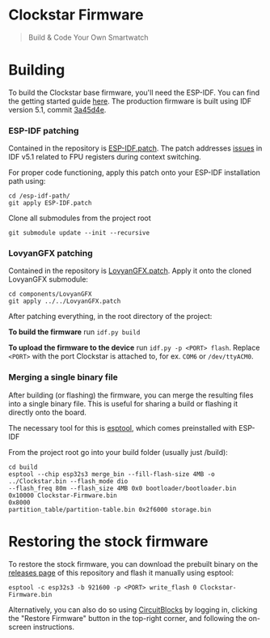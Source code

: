 # Clockstar Firmware

> Build & Code Your Own Smartwatch

# Building

To build the Clockstar base firmware, you'll need the ESP-IDF. You can find the getting started
guide [here](https://docs.espressif.com/projects/esp-idf/en/latest/esp32/get-started/). The
production firmware is built using IDF version 5.1,
commit [3a45d4e](https://github.com/espressif/esp-idf/tree/3a45d4e949a174e8829a2e4c86c421b030ceac5a).

### ESP-IDF patching

Contained in the repository is [ESP-IDF.patch](ESP-IDF.patch).
The patch addresses [issues](https://github.com/espressif/esp-idf/issues/11690) in IDF v5.1
related to FPU registers during context switching.

For proper code functioning, apply this patch onto your ESP-IDF installation path using:

```shell
cd /esp-idf-path/
git apply ESP-IDF.patch
```

Clone all submodules from the project root

```shell
git submodule update --init --recursive
```

### LovyanGFX patching

Contained in the repository is [LovyanGFX.patch](LovyanGFX.patch).
Apply it onto the cloned LovyanGFX submodule:

```shell
cd components/LovyanGFX
git apply ../../LovyanGFX.patch
```

After patching everything, in the root directory of the project:

**To build the firmware** run ```idf.py build```

**To upload the firmware to the device** run ```idf.py -p <PORT> flash```. Replace `<PORT>` with
the port Clockstar is attached to, for ex. ```COM6``` or ```/dev/ttyACM0```.

### Merging a single binary file

After building (or flashing) the firmware, you can merge the resulting files into a single
binary file. This is useful for sharing a build or flashing it directly onto the board.

The necessary tool for this is [esptool](https://github.com/espressif/esptool), which comes
preinstalled with ESP-IDF

From the project root go into your build folder (usually just /build):

```shell
cd build
esptool --chip esp32s3 merge_bin --fill-flash-size 4MB -o ../Clockstar.bin --flash_mode dio 
--flash_freq 80m --flash_size 4MB 0x0 bootloader/bootloader.bin 0x10000 Clockstar-Firmware.bin 
0x8000 
partition_table/partition-table.bin 0x2f6000 storage.bin
```

# Restoring the stock firmware

To restore the stock firmware, you can download the prebuilt binary on
the [releases page](https://github.com/CircuitMess/Clockstar-Firmware/releases) of this
repository
and flash it manually using esptool:

```shell
esptool -c esp32s3 -b 921600 -p <PORT> write_flash 0 Clockstar-Firmware.bin
```

Alternatively, you can also do so using [CircuitBlocks](https://code.circuitmess.com/) by
logging in, clicking the "Restore Firmware" button in the top-right corner, and following the
on-screen instructions.